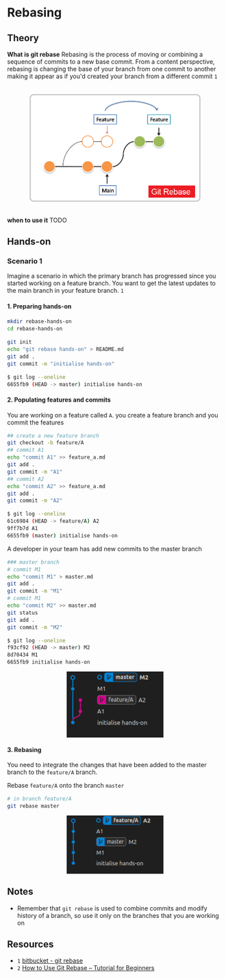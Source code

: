 # Rebasing

## Theory

**What is git rebase**
Rebasing is the process of moving or combining a sequence of commits to a new base commit.
From a content perspective, rebasing is changing the base of your branch from one commit to another making it appear as if you'd created your branch from a different commit `1`

<br>
<div style="display: flex; justify-content: center;">
<img src="../doc/images/git-rebase-schema.png" alt="git-rebase-schema" style="width:80%; height:auto;">
</div>
<br>

**when to use it**
TODO

## Hands-on

### Scenario 1

Imagine a scenario in which the primary branch has progressed since you started working on a feature branch. You want to get the latest updates to the main branch in your feature branch. `1`

#### 1. Preparing hands-on

``` sh
mkdir rebase-hands-on
cd rebase-hands-on
```

``` sh
git init 
echo "git rebase hands-on" > README.md
git add .
git commit -m "initialise hands-on"
```

``` sh
$ git log --oneline
6655fb9 (HEAD -> master) initialise hands-on
```

#### 2. Populating features and commits

You are working on a feature called `A`. you create a feature branch and you commit the features

``` sh
## create a new feature branch
git checkout -b feature/A
## commit A1
echo "commit A1" >> feature_a.md
git add .
git commit -m "A1"
## commit A2
echo "commit A2" >> feature_a.md
git add .
git commit -m "A2"
```

``` sh
$ git log --oneline
61c6984 (HEAD -> feature/A) A2
9ff7b7d A1
6655fb9 (master) initialise hands-on
```

A developer in your team has add new commits to the master branch

``` sh
### master branch
# commit M1
echo "commit M1" > master.md
git add .
git commit -m "M1"
# commit M1
echo "commit M2" >> master.md
git status
git add .
git commit -m "M2"
```

``` sh
$ git log --oneline
f93cf92 (HEAD -> master) M2
8d70434 M1
6655fb9 initialise hands-on
```

<div style="display: flex; justify-content: center;">
<img src="../doc/images/git-rebase-ho-1.png" alt="git-rebase-schema" style="width:45%; height:auto;">
</div>

#### 3. Rebasing

You need to integrate the changes that have been added to the master branch to the `feature/A` branch.

Rebase `feature/A` onto the branch `master`

``` sh
# in branch feature/A
git rebase master
```

<div style="display: flex; justify-content: center;">
<img src="../doc/images/git-rebase-ho-2.png" alt="git-rebase-schema" style="width:45%; height:auto;">
</div>

## Notes

* Remember that `git rebase`  is used to combine commits and modify history of a branch, so use it only on the branches that you are working on

## Resources

* `1` [bitbucket - git rebase](https://www.atlassian.com/git/tutorials/rewriting-history/git-rebase)
* `2` [How to Use Git Rebase – Tutorial for Beginners](https://www.freecodecamp.org/news/how-to-use-git-rebase/)